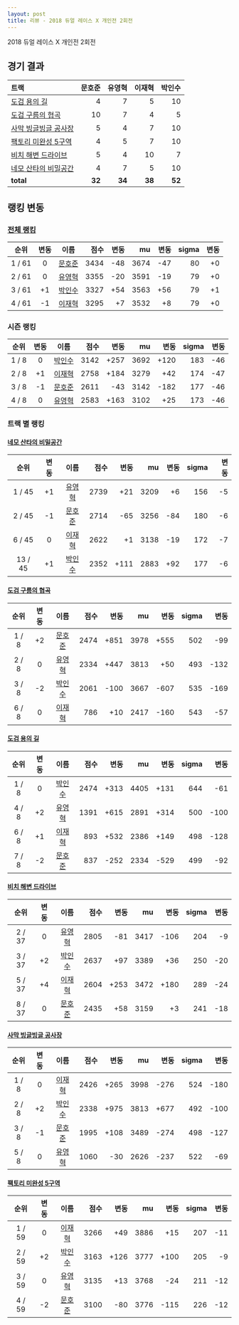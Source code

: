 ```yaml
---
layout: post
title: 리뷰 - 2018 듀얼 레이스 X 개인전 2회전
---
```


2018 듀얼 레이스 X 개인전 2회전


## 경기 결과

| 트랙 | 문호준 | 유영혁 | 이재혁 | 박인수 |
|:---|---:|---:|---:|---:|
| [도검 용의 길](../daagon) | 4 | 7 | 5 | 10 |
| [도검 구름의 협곡](../hyupgog) | 10 | 7 | 4 | 5 |
| [사막 빙글빙글 공사장](../sabing) | 5 | 4 | 7 | 10 |
| [팩토리 미완성 5구역](../district5) | 4 | 5 | 7 | 10 |
| [비치 해변 드라이브](../haebyun) | 5 | 4 | 10 | 7 |
| [네모 산타의 비밀공간](../santa) | 4 | 7 | 5 | 10 |
| __total__ | __32__ | __34__ | __38__ | __52__ |


## 랭킹 변동


### [전체 랭킹](../singles-full)

| 순위 | 변동 | 이름 | 점수 | 변동 | mu | 변동 | sigma | 변동 |
|:---:|:---:|:---:|---:|---:|---:|---:|---:|---:|
| 1 / 61 | 0 | [문호준](../munhojun) | 3434 | -48 | 3674 | -47 | 80 | +0 |
| 2 / 61 | 0 | [유영혁](../yuyeonghyeok) | 3355 | -20 | 3591 | -19 | 79 | +0 |
| 3 / 61 | +1 | [박인수](../bakinsu) | 3327 | +54 | 3563 | +56 | 79 | +1 |
| 4 / 61 | -1 | [이재혁](../ijaehyeok) | 3295 | +7 | 3532 | +8 | 79 | +0 |

### 시즌 랭킹

| 순위 | 변동 | 이름 | 점수 | 변동 | mu | 변동 | sigma | 변동 |
|:---:|:---:|:---:|---:|---:|---:|---:|---:|---:|
| 1 / 8 | 0 | [박인수](../bakinsu) | 3142 | +257 | 3692 | +120 | 183 | -46 |
| 2 / 8 | +1 | [이재혁](../ijaehyeok) | 2758 | +184 | 3279 | +42 | 174 | -47 |
| 3 / 8 | -1 | [문호준](../munhojun) | 2611 | -43 | 3142 | -182 | 177 | -46 |
| 4 / 8 | 0 | [유영혁](../yuyeonghyeok) | 2583 | +163 | 3102 | +25 | 173 | -46 |

### 트랙 별 랭킹


#### [네모 산타의 비밀공간](../santa)

| 순위 | 변동 | 이름 | 점수 | 변동 | mu | 변동 | sigma | 변동 |
|:---:|:---:|:---:|---:|---:|---:|---:|---:|---:|
| 1 / 45 | +1 | [유영혁](../yuyeonghyeok) | 2739 | +21 | 3209 | +6 | 156 | -5 |
| 2 / 45 | -1 | [문호준](../munhojun) | 2714 | -65 | 3256 | -84 | 180 | -6 |
| 6 / 45 | 0 | [이재혁](../ijaehyeok) | 2622 | +1 | 3138 | -19 | 172 | -7 |
| 13 / 45 | +1 | [박인수](../bakinsu) | 2352 | +111 | 2883 | +92 | 177 | -6 |

#### [도검 구름의 협곡](../hyupgog)

| 순위 | 변동 | 이름 | 점수 | 변동 | mu | 변동 | sigma | 변동 |
|:---:|:---:|:---:|---:|---:|---:|---:|---:|---:|
| 1 / 8 | +2 | [문호준](../munhojun) | 2474 | +851 | 3978 | +555 | 502 | -99 |
| 2 / 8 | 0 | [유영혁](../yuyeonghyeok) | 2334 | +447 | 3813 | +50 | 493 | -132 |
| 3 / 8 | -2 | [박인수](../bakinsu) | 2061 | -100 | 3667 | -607 | 535 | -169 |
| 6 / 8 | 0 | [이재혁](../ijaehyeok) | 786 | +10 | 2417 | -160 | 543 | -57 |

#### [도검 용의 길](../daagon)

| 순위 | 변동 | 이름 | 점수 | 변동 | mu | 변동 | sigma | 변동 |
|:---:|:---:|:---:|---:|---:|---:|---:|---:|---:|
| 1 / 8 | 0 | [박인수](../bakinsu) | 2474 | +313 | 4405 | +131 | 644 | -61 |
| 4 / 8 | +2 | [유영혁](../yuyeonghyeok) | 1391 | +615 | 2891 | +314 | 500 | -100 |
| 6 / 8 | +1 | [이재혁](../ijaehyeok) | 893 | +532 | 2386 | +149 | 498 | -128 |
| 7 / 8 | -2 | [문호준](../munhojun) | 837 | -252 | 2334 | -529 | 499 | -92 |

#### [비치 해변 드라이브](../haebyun)

| 순위 | 변동 | 이름 | 점수 | 변동 | mu | 변동 | sigma | 변동 |
|:---:|:---:|:---:|---:|---:|---:|---:|---:|---:|
| 2 / 37 | 0 | [유영혁](../yuyeonghyeok) | 2805 | -81 | 3417 | -106 | 204 | -9 |
| 3 / 37 | +2 | [박인수](../bakinsu) | 2637 | +97 | 3389 | +36 | 250 | -20 |
| 5 / 37 | +4 | [이재혁](../ijaehyeok) | 2604 | +253 | 3472 | +180 | 289 | -24 |
| 8 / 37 | 0 | [문호준](../munhojun) | 2435 | +58 | 3159 | +3 | 241 | -18 |

#### [사막 빙글빙글 공사장](../sabing)

| 순위 | 변동 | 이름 | 점수 | 변동 | mu | 변동 | sigma | 변동 |
|:---:|:---:|:---:|---:|---:|---:|---:|---:|---:|
| 1 / 8 | 0 | [이재혁](../ijaehyeok) | 2426 | +265 | 3998 | -276 | 524 | -180 |
| 2 / 8 | +2 | [박인수](../bakinsu) | 2338 | +975 | 3813 | +677 | 492 | -100 |
| 3 / 8 | -1 | [문호준](../munhojun) | 1995 | +108 | 3489 | -274 | 498 | -127 |
| 5 / 8 | 0 | [유영혁](../yuyeonghyeok) | 1060 | -30 | 2626 | -237 | 522 | -69 |

#### [팩토리 미완성 5구역](../district5)

| 순위 | 변동 | 이름 | 점수 | 변동 | mu | 변동 | sigma | 변동 |
|:---:|:---:|:---:|---:|---:|---:|---:|---:|---:|
| 1 / 59 | 0 | [이재혁](../ijaehyeok) | 3266 | +49 | 3886 | +15 | 207 | -11 |
| 2 / 59 | +2 | [박인수](../bakinsu) | 3163 | +126 | 3777 | +100 | 205 | -9 |
| 3 / 59 | 0 | [유영혁](../yuyeonghyeok) | 3135 | +13 | 3768 | -24 | 211 | -12 |
| 4 / 59 | -2 | [문호준](../munhojun) | 3100 | -80 | 3776 | -115 | 226 | -12 |
